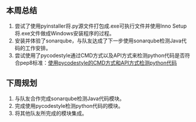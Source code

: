 ﻿## 本周总结
1. 尝试了使用pyinstaller将.py源文件打包成.exe可执行文件并使用Inno Setup将.exe文件做成Windows安装程序的过程。
2. 安装并体验了sonarqube，与队友达成了下一步使用sonarqube检测Java代码的工作安排。
3. 尝试使用了pycodestyle通过CMD方式以及API方式来检测python代码是否符合pep8标准：[使用pycodestyle的CMD方式和API方式检测python代码](https://blog.csdn.net/jas0nxy/article/details/115403011)

## 下周规划
1. 与队友合作完成sonarqube检测Java代码模块。
2. 完成使用pycodestyle检测python代码的模块。
3. 将其他队友所完成的模块集成。
